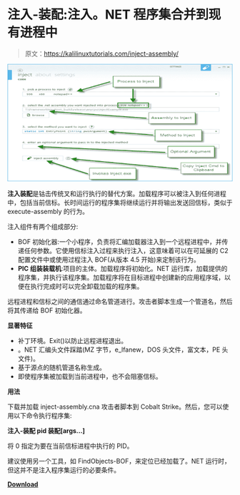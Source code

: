 # 注入-装配:注入。NET 程序集合并到现有进程中

> 原文：<https://kalilinuxtutorials.com/inject-assembly/>

[![](img//0b9459f67e544b7bbcc85b73810e0b78.png)](https://blogger.googleusercontent.com/img/a/AVvXsEiJ-9pMagT8N-xKzP-wslvAyYDQuIdNpqFLAhfMsM9izhvPA3UngaI-zAZo2i38j4pkp4yCR1o0M2nlBoFhocQLXMpV5qsc8LzMYMJ_Ul__kpUh2uFmpksJbGyeoaHJWIjAY2mZ3Yvg66JZvR7-Pfu4Z1XTvLfr55KBC6l_j16iczZPWxj61Neh4UCk=s728)

**注入装配**是钴击传统叉和运行执行的替代方案。加载程序可以被注入到任何进程中，包括当前信标。长时间运行的程序集将继续运行并将输出发送回信标，类似于 execute-assembly 的行为。

注入组件有两个组成部分:

*   BOF 初始化器:一个小程序，负责将汇编加载器注入到一个远程进程中，并传递任何参数。它使用信标注入过程来执行注入，这意味着可以在可延展的 C2 配置文件中或使用过程注入 BOF(从版本 4.5 开始)来定制该行为。
*   **PIC 组装装载机**:项目的主体。加载程序将初始化。NET 运行库，加载提供的程序集，并执行该程序集。加载程序将在目标进程中创建新的应用程序域，以便在执行完成时可以完全卸载加载的程序集。

远程进程和信标之间的通信通过命名管道进行。攻击者脚本生成一个管道名，然后将其传递给 BOF 初始化器。

**显著特征**

*   补丁环境。Exit()以防止远程进程退出。
*   。NET 汇编头文件踩踏(MZ 字节，e_lfanew，DOS 头文件，富文本，PE 头文件)。
*   基于源点的随机管道名称生成。
*   即使程序集被加载到当前进程中，也不会阻塞信标。

**用法**

下载并加载 inject-assembly.cna 攻击者脚本到 Cobalt Strike。然后，您可以使用以下命令执行程序集:

**注入-装配 pid 装配[args…]**

将 0 指定为要在当前信标进程中执行的 PID。

建议使用另一个工具，如 FindObjects-BOF，来定位已经加载了。NET 运行时，但这并不是注入程序集运行的必要条件。

[**Download**](https://github.com/kyleavery/inject-assembly)